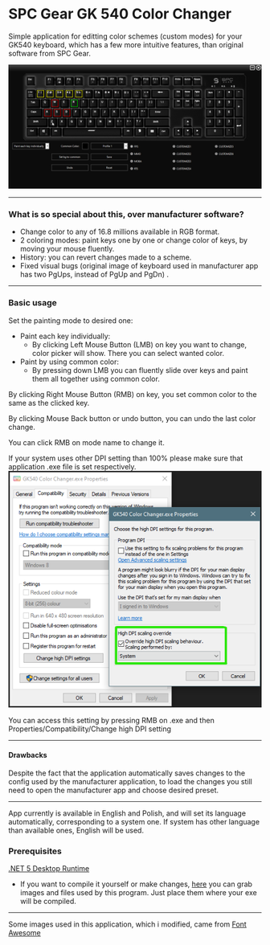# SPC Gear GK 540 Color Changer
Simple application for editting color schemes (custom modes) for your GK540 keyboard, which has a few more intuitive features, than original software from SPC Gear.

![gif showcase](https://github.com/Gazda99/SPC-GK540-Color-Changer/blob/main/assets/app_look_anim.gif)

------------

### What is so special about this, over manufacturer software?
- Change color to any of 16.8 millions available in RGB format.
- 2 coloring modes: paint keys one by one or change color of keys, by moving your mouse fluently.
- History: you can revert changes made to a scheme.
- Fixed visual bugs (original image of keyboard used in manufacturer app has two PgUps, instead of PgUp and PgDn) .

------------

### Basic usage
Set the painting mode to desired one:
- Paint each key individually:
	- By clicking Left Mouse Button (LMB) on key you want to change, color picker will show. There you can select wanted color.
- Paint by using common color:
	- By pressing down LMB you can fluently slide over keys and paint them all together using common color.

By clicking Right Mouse Button (RMB) on key, you set common color to the same as the clicked key.

By clicking Mouse Back button or undo button, you can undo the last color change.

You can click RMB on mode name to change it.

 If your system uses other DPI setting than 100% please make sure that application .exe file is set respectively.
![dpi settings](https://github.com/Gazda99/SPC-GK540-Color-Changer/blob/main/assets/dpi_settings.png)

 You can access this setting by pressing RMB on .exe and then Properties/Compatibility/Change high DPI setting

------------

#### Drawbacks
Despite the fact that the application automatically saves changes to the config used by the manufacturer application, to load the changes you still need to open the manufacturer app and choose desired preset.

------------

App currently is available in English and Polish, and will set its language automatically, corresponding to a system one. If system has other language than available ones, English will be used.

### Prerequisites
[.NET 5 Desktop Runtime](https://dotnet.microsoft.com/download/dotnet/5.0)
- If you want to compile it yourself or make changes, [here](https://mega.nz/folder/Ko5QiZDR#ERzYNIAzDUHv1qwo81MmDA) you can grab images and files used by this program. Just place them where your exe will be compiled.

------------

Some images used in this application, which i modified, came from [Font Awesome](https://fontawesome.com/license) 
